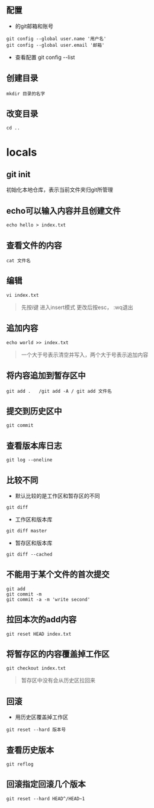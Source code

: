 ## 配置
- 的git邮箱和账号
```
git config --global user.name '用户名'
git config --global user.email '邮箱'
```
- 查看配置
git config --list
##  创建目录
```
mkdir 目录的名字
```
## 改变目录
```
cd ..
```
# locals
##  git init 
初始化本地仓库，表示当前文件夹归git所管理

## echo可以输入内容并且创建文件 
```
echo hello > index.txt
```

## 查看文件的内容
```
cat 文件名
```
## 编辑
```
vi index.txt
```

> 先按i键 进入insert模式 更改后按esc， :wq退出

## 追加内容
```
echo world >> index.txt
```
> 一个大于号表示清空并写入，两个大于号表示追加内容

## 将内容追加到暂存区中
```
git add .   /git add -A / git add 文件名
```

## 提交到历史区中
```
git commit 
```

## 查看版本库日志
```
git log --oneline
```
## 比较不同
- 默认比较的是工作区和暂存区的不同
```
git diff 
```
- 工作区和版本库
```
git diff master
```
- 暂存区和版本库
```
git diff --cached
``` 
## 不能用于某个文件的首次提交
```
git add 
git commit -m
git commit -a -m 'write second'
```

## 拉回本次的add内容
```
git reset HEAD index.txt
```
## 将暂存区的内容覆盖掉工作区
```
git checkout index.txt
```
> 暂存区中没有会从历史区拉回来

## 回滚
- 用历史区覆盖掉工作区
```
git reset --hard 版本号
```
## 查看历史版本
```
git reflog
```

## 回滚指定回滚几个版本
```
git reset --hard HEAD^/HEAD~1
```


